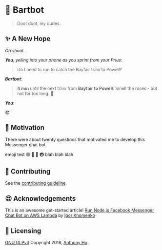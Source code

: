 # :light_rail: Bartbot

> Doot doot, my dudes.

## :sparkles: A New Hope

*Oh shoot.*

***You***, *yelling into your phone as you sprint from your Prius*:

> Do I need to run to catch the Bayfair train to Powell?

***Bartbot***:

> **4 min** until the next train from **Bayfair to Powell**. Smell the roses - but not for too long. :rose:

***You***:

:sunglasses:

## :thought_balloon: Motivation

There were about twenty questions that motivated me to develop this Messenger chat bot.

emoji test :smile: :monorail: :light_rail: :metro:
blah blah blah

## :pray: Contributing

See the [contributing guideline](contributing.md).

## :heart_eyes: Acknowledgements

This is an awesome get-started article!
[Run Node.js Facebook Messenger Chat Bot on AWS Lambda](https://tutorials.botsfloor.com/run-facebook-messenger-chat-bot-on-aws-lambda-2fa800a67d76) by [Igor Khomenko](https://tutorials.botsfloor.com/@igorkhomenko?source=post_header_lockup)

## :key: Licensing

[GNU GLPv3](LICENSE) Copyright 2018, [Anthony Ho](http://github.com/anwyho).

<!-- https://kogalkbizj.execute-api.us-west-1.amazonaws.com/default/jsProcessMessages -->